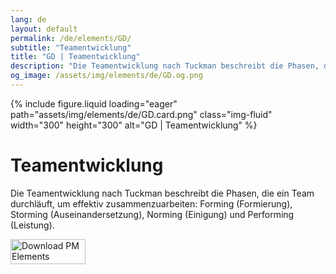 ```yaml
---
lang: de
layout: default
permalink: /de/elements/GD/
subtitle: "Teamentwicklung"
title: "GD | Teamentwicklung"
description: "Die Teamentwicklung nach Tuckman beschreibt die Phasen, die ein Team durchläuft, um effektiv zusammenzuarbeiten: Forming (Formierung), Storming (Auseinandersetzung), Norming (Einigung) und Performing (Leistung)."
og_image: /assets/img/elements/de/GD.og.png
---
```


{% include figure.liquid loading="eager" path="assets/img/elements/de/GD.card.png" class="img-fluid" width="300" height="300" alt="GD | Teamentwicklung" %}

# Teamentwicklung

Die Teamentwicklung nach Tuckman beschreibt die Phasen, die ein Team durchläuft, um effektiv zusammenzuarbeiten: Forming (Formierung), Storming (Auseinandersetzung), Norming (Einigung) und Performing (Leistung).

<a href="https://apps.apple.com/app/apple-store/id6738084498?pt=127441684&ct=website&mt=8">
  <img src="{{ "assets/img/en/appstore.png" | relative_url }}" width="120" height="40" alt="Download PM Elements">
</a>
